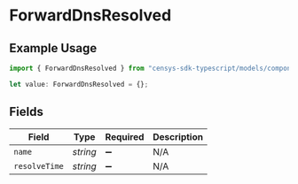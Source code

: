# ForwardDnsResolved

## Example Usage

```typescript
import { ForwardDnsResolved } from "censys-sdk-typescript/models/components";

let value: ForwardDnsResolved = {};
```

## Fields

| Field              | Type               | Required           | Description        |
| ------------------ | ------------------ | ------------------ | ------------------ |
| `name`             | *string*           | :heavy_minus_sign: | N/A                |
| `resolveTime`      | *string*           | :heavy_minus_sign: | N/A                |